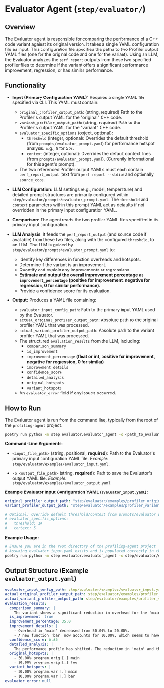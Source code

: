 # Evaluator Agent (`step/evaluator/`)

## Overview

The Evaluator agent is responsible for comparing the performance of a C++ code variant against its original version. It takes a single YAML configuration file as input. This configuration file specifies the paths to two Profiler output YAML files (one for the original code and one for the variant). Using an LLM, the Evaluator analyzes the `perf report` outputs from these two specified profiler files to determine if the variant offers a significant performance improvement, regression, or has similar performance.

## Functionality

-   **Input (Primary Configuration YAML):** Requires a single YAML file specified via CLI. This YAML must contain:
    -   `original_profiler_output_path`: (string, required) Path to the Profiler's output YAML for the "original" C++ code.
    -   `variant_profiler_output_path`: (string, required) Path to the Profiler's output YAML for the "variant" C++ code.
    -   `evaluator_specific_options` (object, optional): 
        -   `threshold` (integer, optional): Overrides the default threshold (from `prompts/evaluator_prompt.yaml`) for performance hotspot analysis. E.g., `5` for 5%.
        -   `context` (integer, optional): Overrides the default context lines (from `prompts/evaluator_prompt.yaml`). (Currently informational for this agent's prompt).
    -   The two referenced Profiler output YAMLs must each contain `perf_report_output` (text from `perf report --stdio`) and optionally `source_code`.

-   **LLM Configuration:** LLM settings (e.g., model, temperature) and detailed prompt structures are primarily configured within `step/evaluator/prompts/evaluator_prompt.yaml`. The `threshold` and `context` parameters within this prompt YAML act as defaults if not overridden in the primary input configuration YAML.

-   **Comparison:** The agent reads the two profiler YAML files specified in its primary input configuration.

-   **LLM Analysis:** It feeds the `perf_report_output` (and source code if available) from these two files, along with the configured `threshold`, to an LLM. The LLM is guided by `step/evaluator/prompts/evaluator_prompt.yaml` to:
    -   Identify key differences in function overheads and hotspots.
    -   Determine if the variant is an improvement.
    -   Quantify and explain any improvements or regressions.
    -   **Estimate and output the overall improvement percentage as `improvement_percentage` (positive for improvement, negative for regression, 0 for similar performance).**
    -   Provide a confidence score for its evaluation.

-   **Output:** Produces a YAML file containing:
    -   `evaluator_input_config_path`: Path to the primary input YAML used by the Evaluator.
    -   `actual_original_profiler_output_path`: Absolute path to the original profiler YAML that was processed.
    -   `actual_variant_profiler_output_path`: Absolute path to the variant profiler YAML that was processed.
    -   The structured `evaluation_results` from the LLM, including:
        -   `comparison_summary`
        -   `is_improvement`
        -   `improvement_percentage` **(float or int, positive for improvement, negative for regression, 0 for similar)**
        -   `improvement_details`
        -   `confidence_score`
        -   `detailed_analysis`
        -   `original_hotspots`
        -   `variant_hotspots`
    -   An `evaluator_error` field if any issues occurred.

## How to Run

The Evaluator agent is run from the command line, typically from the root of the `profiling-agent` project.

```bash
poetry run python -m step.evaluator.evaluator_agent -o <path_to_evaluator_output.yaml> <path_to_evaluator_input_config.yaml>
```

**Command-Line Arguments:**

-   `<input_file_path>` (string, positional, **required**):
    Path to the Evaluator's primary input configuration YAML file.
    *Example:* `step/evaluator/examples/evaluator_input.yaml`.

-   `-o <output_file_path>` (string, **required**):
    Path to save the Evaluator's output YAML file.
    *Example:* `step/evaluator/examples/evaluator_output.yaml`

**Example Evaluator Input Configuration YAML (`evaluator_input.yaml`):**

```yaml
original_profiler_output_path: "step/evaluator/examples/profiler_original.yaml"
variant_profiler_output_path: "step/evaluator/examples/profiler_variant.yaml"

# Optional: Override default threshold/context from prompts/evaluator_prompt.yaml
# evaluator_specific_options:
#   threshold: 10
#   context: 5 
```

**Example Usage:**

```bash
# Ensure you are in the root directory of the profiling-agent project
# Assuming evaluator_input.yaml exists and is populated correctly in the examples directory:
poetry run python -m step.evaluator.evaluator_agent -o step/evaluator/examples/evaluator_output.yaml step/evaluator/examples/evaluator_input.yaml
```

## Output Structure (Example `evaluator_output.yaml`)

```yaml
evaluator_input_config_path: step/evaluator/examples/evaluator_input.yaml
actual_original_profiler_output_path: step/evaluator/examples/profiler_original.yaml
actual_variant_profiler_output_path: step/evaluator/examples/profiler_variant.yaml
evaluation_results:
  comparison_summary: |
    The variant shows a significant reduction in overhead for the 'main' function and relocates some overhead to a new 'bar' function which appears more efficient overall.
  is_improvement: true
  improvement_percentage: 35.0
  improvement_details: |
    - Overhead in 'main' decreased from 50.00% to 20.00%.
    - A new function 'bar' now accounts for 10.00%, which seems to have taken over work from the original 'foo' (30.00%) more efficiently.
  confidence_score: 0.85
  detailed_analysis: |
    The performance profile has shifted. The reduction in 'main' and the replacement of 'foo' with a lower-overhead 'bar' suggest that the variant is more performant. The overall distribution of samples indicates less time spent in the primary computation loop.
  original_hotspots: |
    - 50.00% program.orig [.] main
    - 30.00% program.orig [.] foo
  variant_hotspots: |
    - 20.00% program.var [.] main
    - 10.00% program.var [.] bar
evaluator_error: null
```
